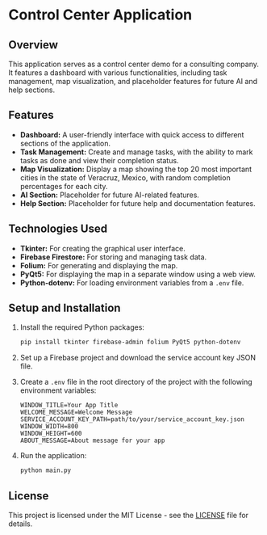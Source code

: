 # Control Center Application

## Overview

This application serves as a control center demo for a consulting company. It features a dashboard with various functionalities, including task management, map visualization, and placeholder features for future AI and help sections.

## Features

- **Dashboard:** A user-friendly interface with quick access to different sections of the application.
- **Task Management:** Create and manage tasks, with the ability to mark tasks as done and view their completion status.
- **Map Visualization:** Display a map showing the top 20 most important cities in the state of Veracruz, Mexico, with random completion percentages for each city.
- **AI Section:** Placeholder for future AI-related features.
- **Help Section:** Placeholder for future help and documentation features.

## Technologies Used

- **Tkinter:** For creating the graphical user interface.
- **Firebase Firestore:** For storing and managing task data.
- **Folium:** For generating and displaying the map.
- **PyQt5:** For displaying the map in a separate window using a web view.
- **Python-dotenv:** For loading environment variables from a `.env` file.

## Setup and Installation

1. Install the required Python packages:

    ```bash
    pip install tkinter firebase-admin folium PyQt5 python-dotenv
    ```

2. Set up a Firebase project and download the service account key JSON file.
3. Create a `.env` file in the root directory of the project with the following environment variables:

    ```dotenv
    WINDOW_TITLE=Your App Title
    WELCOME_MESSAGE=Welcome Message
    SERVICE_ACCOUNT_KEY_PATH=path/to/your/service_account_key.json
    WINDOW_WIDTH=800
    WINDOW_HEIGHT=600
    ABOUT_MESSAGE=About message for your app
    ```

4. Run the application:

    ```bash
    python main.py
    ```

## License

This project is licensed under the MIT License - see the [LICENSE](LICENSE) file for details.
